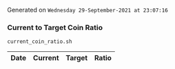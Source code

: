 Generated on `Wednesday 29-September-2021 at 23:07:16`

### Current to Target Coin Ratio
`current_coin_ratio.sh`

Date|Current|Target|Ratio
---|---|---|---
